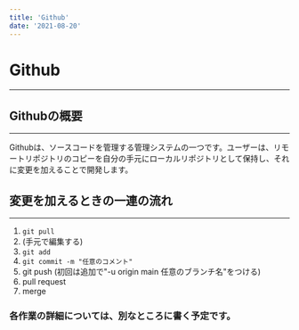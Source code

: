 ```yaml
---
title: 'Github'
date: '2021-08-20'
---
```


# Github
---

## Githubの概要
---

Githubは、ソースコードを管理する管理システムの一つです。ユーザーは、リモートリポジトリのコピーを自分の手元にローカルリポジトリとして保持し、それに変更を加えることで開発します。

## 変更を加えるときの一連の流れ
---

1. `git pull`
2. (手元で編集する)
3. `git add`
4. `git commit -m "任意のコメント"`
5. git push (初回は追加で"-u origin main 任意のブランチ名"をつける)
6. pull request
7. merge

### 各作業の詳細については、別なところに書く予定です。 